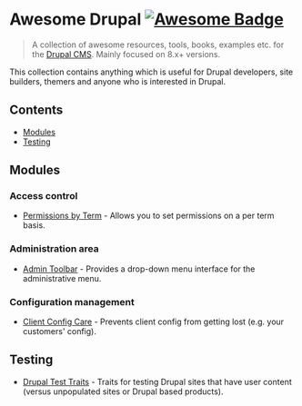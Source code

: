 # Awesome Drupal [![Awesome Badge](https://awesome.re/badge.svg)](https://awesome.re)

> A collection of awesome resources, tools, books, examples etc. for the [Drupal CMS](https://www.drupal.org/). Mainly focused on 8.x+ versions.

This collection contains anything which is useful for Drupal developers, site builders, themers and anyone who is interested in Drupal.


## Contents

- [Modules](#modules)
- [Testing](#testing)


## Modules

### Access control
- [Permissions by Term](https://www.drupal.org/project/permissions_by_term) - Allows you to set permissions on a per term basis.

### Administration area
- [Admin Toolbar](https://www.drupal.org/project/admin_toolbar) - Provides a drop-down menu interface for the administrative menu.

### Configuration management
- [Client Config Care](https://www.drupal.org/project/client_config_care) - Prevents client config from getting lost (e.g. your customers' config).

## Testing

- [Drupal Test Traits](https://gitlab.com/weitzman/drupal-test-traits) - Traits for testing Drupal sites that have user content (versus unpopulated sites or Drupal based products).
